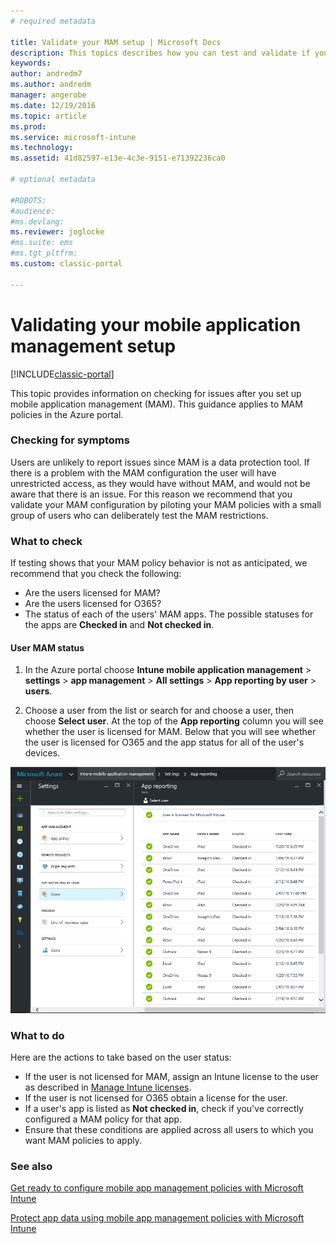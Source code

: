 ```yaml
---
# required metadata

title: Validate your MAM setup | Microsoft Docs
description: This topics describes how you can test and validate if your MAM policy is set up correctly and working as expected.
keywords:
author: andredm7
ms.author: andredm
manager: angerobe
ms.date: 12/19/2016
ms.topic: article
ms.prod:
ms.service: microsoft-intune
ms.technology:
ms.assetid: 41d82597-e13e-4c3e-9151-e71392236ca0

# optional metadata

#ROBOTS:
#audience:
#ms.devlang:
ms.reviewer: joglocke
#ms.suite: ems
#ms.tgt_pltfrm:
ms.custom: classic-portal

---
```


# Validating your mobile application management setup

[!INCLUDE[classic-portal](../includes/classic-portal.md)]

This topic provides information on checking for issues after you set up mobile application management (MAM). This guidance applies to MAM policies in the Azure portal.

### Checking for symptoms
Users are unlikely to report issues since MAM is a data protection tool. If there is a problem with the MAM configuration the user will have unrestricted access, as they would have without MAM, and would not be aware that there is an issue. For this reason we recommend that you validate your MAM configuration by piloting your MAM policies with a small group of users who can deliberately test the MAM restrictions.


### What to check

If testing shows that your MAM policy behavior is not as anticipated, we recommend that you check the following:

- Are the users licensed for MAM?
- Are the users licensed for O365?
- The status of each of the users' MAM apps. The possible statuses for the apps are **Checked in** and **Not checked in**.

#### User MAM status
1. In the Azure portal choose **Intune mobile application management** > **settings** > **app management** > **All settings** > **App reporting by user** > **users**.

2. Choose a user from the list or search for and choose a user, then choose **Select user**. At the top of the **App reporting** column you will see whether the user is licensed for MAM. Below that you will see whether the user is licensed for O365 and the app status for all of the user's devices.

![App statuts for MAM](..\media\ts-mam-user-apps.png)

### What to do
Here are the actions to take based on the user status:

- If the user is not licensed for MAM, assign an Intune license to the user as described in [Manage Intune licenses](..\get-started\start-with-a-paid-subscription-to-microsoft-intune.md).
- If the user is not licensed for O365 obtain a license for the user.
- If a user's app is listed as **Not checked in**, check if you've correctly configured a MAM policy for that app.
- Ensure that these conditions are applied across all users to which you want MAM policies to apply.

### See also
[Get ready to configure mobile app management policies with Microsoft Intune](..\deploy-use\get-ready-to-configure-mobile-app-management-policies-with-microsoft-intune.md)

[Protect app data using mobile app management policies with Microsoft Intune](..\deploy-use\protect-app-data-using-mobile-app-management-policies-with-microsoft-intune.md)
